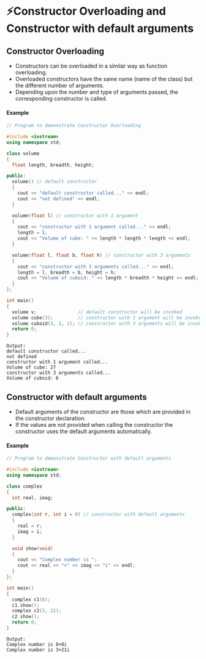 # ⚡Constructor Overloading and Constructor with default arguments

## Constructor Overloading

- Constructors can be overloaded in a similar way as function overloading.
- Overloaded constructors have the same name (name of the class) but the different number of arguments.
- Depending upon the number and type of arguments passed, the corresponding constructor is called.

#### Example

```cpp
// Program to demonstrate Constructor Overloading

#include <iostream>
using namespace std;

class volume
{
  float length, breadth, height;

public:
  volume() // default constructor
  {
    cout << "default constructor called..." << endl;
    cout << "not defined" << endl;
  }

  volume(float l) // constructor with 1 argument
  {
    cout << "constructor with 1 argument called..." << endl;
    length = l;
    cout << "Volume of cube: " << length * length * length << endl;
  }

  volume(float l, float b, float h) // constructor with 3 arguments
  {
    cout << "constructor with 3 arguments called..." << endl;
    length = l, breadth = b, height = h;
    cout << "Volume of cuboid: " << length * breadth * height << endl;
  }
};

int main()
{
  volume v;               // default constructor will be invoked
  volume cube(3);         // constructor with 1 argument will be invoked
  volume cuboid(3, 2, 1); // constructor with 3 arguments will be invoked
  return 0;
}
```

```
Output:
default constructor called...
not defined
constructor with 1 argument called...
Volume of cube: 27
constructor with 3 arguments called...
Volume of cuboid: 6
```

## Constructor with default arguments

- Default arguments of the constructor are those which are provided in the constructor declaration.
- If the values are not provided when calling the constructor the constructor uses the default arguments automatically.

#### Example

```cpp
// Program to demonstrate Constructor with default arguments

#include <iostream>
using namespace std;

class complex
{
  int real, imag;

public:
  complex(int r, int i = 0) // constructor with default arguments
  {
    real = r;
    imag = i;
  }

  void show(void)
  {
    cout << "Complex number is ";
    cout << real << "+" << imag << "i" << endl;
  }
};

int main()
{
  complex c1(8);
  c1.show();
  complex c2(3, 21);
  c2.show();
  return 0;
}
```

```
Output:
Complex number is 8+0i
Complex number is 3+21i
```
